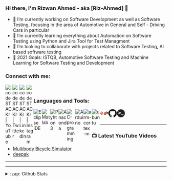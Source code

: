 ### Hi there, I'm Rizwan Ahmed - aka [Riz-Ahmed] 👋

- 🔭 I’m currently working on Software Development as well as Software Testing, focusing in the area of Automotive in General and Self - Driving Cars in particular
- 🌱 I’m currently learning everything about Automation on Software Testing using Python and Jira Tool for Test Managment
- 👯 I’m looking to collaborate with projects related to Software Testing, AI based software testing
- 🥅 2021 Goals: ISTQB, Automotive Software Testing and Machine Learning for Software Testing and Development

### Connect with me:

[<img align="left" alt="codeSTACKr | YouTube" width="22px" src="https://cdn.jsdelivr.net/npm/simple-icons@v3/icons/youtube.svg" />][youtube]
[<img align="left" alt="codeSTACKr | Twitter" width="22px" src="https://cdn.jsdelivr.net/npm/simple-icons@v3/icons/twitter.svg" />][twitter]
[<img align="left" alt="codeSTACKr | LinkedIn" width="22px" src="https://cdn.jsdelivr.net/npm/simple-icons@v3/icons/linkedin.svg" />][linkedin]
[<img align="left" alt="codeSTACKr | Instagram" width="22px" src="https://cdn.jsdelivr.net/npm/simple-icons@v3/icons/instagram.svg" />][instagram]

<br />

### Languages and Tools:

[<img align="left" alt="Eclipse IDE" width="26px" src="https://user-images.githubusercontent.com/38962235/90420809-c0b65300-e0b8-11ea-8168-13d215f55de6.png" />][openSTM32]
[<img align="left" alt="Matlab" width="26px" src="https://user-images.githubusercontent.com/38962235/90419787-5c46c400-e0b7-11ea-941b-5cba55af867a.png" />][Matlab]
[<img align="left" alt="Pyhton 3" width="26px" src="https://user-images.githubusercontent.com/38962235/90420052-b778b680-e0b7-11ea-8d21-fa73f538366f.png" />][Pyhton3]
[<img align="left" alt="Anaconda" width="26px" src="https://user-images.githubusercontent.com/38962235/90419985-a3cd5000-e0b7-11ea-859c-780ff4b1596e.png" />][Anaconda]
[<img align="left" alt="C-programming" width="26px" src="https://user-images.githubusercontent.com/38962235/90420091-c95a5980-e0b7-11ea-9178-cbc4756adcc4.png" />][c-programming]
[<img align="left" alt="Arduino" width="26px" src="https://user-images.githubusercontent.com/38962235/90420150-de36ed00-e0b7-11ea-80ef-202fe6333e82.png" />][Arduino]
[<img align="left" alt="arm-cortex-m" width="26px" src="https://user-images.githubusercontent.com/38962235/90420492-51406380-e0b8-11ea-99b2-05f01c9cc792.png" />][raspberry-pi3]
[<img align="left" alt="ubuntu" width="26px" src="https://user-images.githubusercontent.com/38962235/90420551-6917e780-e0b8-11ea-8cee-a49dddd2d1c3.png" />][Ubuntu]
[<img align="left" alt="Git" width="26px" src="https://raw.githubusercontent.com/github/explore/80688e429a7d4ef2fca1e82350fe8e3517d3494d/topics/git/git.png" />][webdevplaylist]
[<img align="left" alt="GitHub" width="26px" src="https://raw.githubusercontent.com/github/explore/78df643247d429f6cc873026c0622819ad797942/topics/github/github.png" />][webdevplaylist]
[<img align="left" alt="Terminal" width="26px" src="https://raw.githubusercontent.com/github/explore/80688e429a7d4ef2fca1e82350fe8e3517d3494d/topics/terminal/terminal.png" />][webdevplaylist]

<br />
<br />

---

### 📺 Latest YouTube Videos

<!-- YOUTUBE:START -->
- [Multibody Bicycle Simulator](https://www.youtube.com/watch?v=azP1CgeyOW4)
- [deepak](https://www.youtube.com/watch?v=XJRqUCG4PU0)
<!-- YOUTUBE:END -->
<!--
➡️ [more videos...](https://youtube.com/)
-->
---
<!--
### 📕 Latest Blog Posts
-->
<!-- BLOG-POST-LIST:START -->

<!-- BLOG-POST-LIST:END -->



---
<details>
  <summary>:zap: Github Stats</summary>

  <img align="left" alt="codeSTACKr's Github Stats" src="https://github-readme-stats.codestackr.vercel.app/api?username=riz-ahmed&show_icons=true&hide_border=true" />

</details>

[website]: https://codeSTACKr.com
[twitter]: https://twitter.com/rizwana77519342
[youtube]: https://www.youtube.com/channel/UCN_8m-6EmrS6G-lMBzyoudA?view_as=subscriber
[instagram]: https://www.instagram.com/rizahmed89/?hl=en
[linkedin]: https://www.linkedin.com/in/rizwan-ahmed-35761224/
[openSTM32]: https://www.openstm32.org/HomePage
[Matlab]: https://www.mathworks.com/products/matlab.html
[Matlab]: https://www.mathworks.com/products/matlab.html
[Pyhton3]: https://www.python.org/download/releases/3.0/
[Anaconda]: https://www.anaconda.com/
[c-programming]: https://devdocs.io/c/
[Arduino]: https://www.arduino.cc/
[Ubuntu]: https://ubuntu.com/
[raspberry-pi3]: https://www.raspberrypi.org/
[webdevplaylist]: https://www.youtube.com/playlist?list=PLkwxH9e_vrAJ0WbEsFA9W3I1W-g_BTsbt
[jsplaylist]: https://www.youtube.com/playlist?list=PLkwxH9e_vrALRJKu7wfXby3MKeflhTu6B
[cssplaylist]: https://www.youtube.com/playlist?list=PLkwxH9e_vrALSdvZuEh6gqQdmDoDIoqz4
[reactplaylist]: https://www.youtube.com/playlist?list=PLkwxH9e_vrAK4TdffpxKY3QGyHCpxFcQ0
